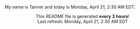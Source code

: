 My name is Tanner and today is Monday, April 21, 2:30 AM EDT.

<p align="center">This <i>README</i> file is generated <b>every 3 hours</b>!</br>Last refresh: Monday, April 21, 2:30 AM EDT<br /></p>
